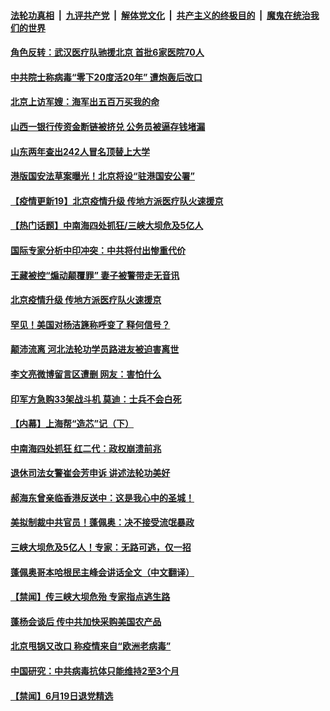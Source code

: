 ####  [法轮功真相](../../../../basic/blob/master/README.md?t=06210531) &nbsp;|&nbsp; [九评共产党](../../../../9ping.md/blob/master/README.md?t=06210531) &nbsp;|&nbsp; [解体党文化](../../../../jtdwh.md/blob/master/README.md?t=06210531)  &nbsp;|&nbsp; [共产主义的终极目的](../../../../gczydzjmd.md/blob/master/README.md?t=06210531) &nbsp;|&nbsp; [魔鬼在统治我们的世界](../../../../mgztzwmdsj.md/blob/master/README.md?t=06210531) 

#### [角色反转：武汉医疗队驰援北京 首批6家医院70人](../pages/prog204/a102875837.md?t=06210531) 

#### [中共院士称病毒“零下20度活20年” 遭炮轰后改口](../pages/prog204/a102875807.md?t=06210531) 

#### [北京上访军嫂：海军出五百万买我的命](../pages/prog204/a102875779.md?t=06210531) 

#### [山西一银行传资金断链被挤兑 公务员被逼存钱堵漏](../pages/prog204/a102875766.md?t=06210531) 

#### [山东两年查出242人冒名顶替上大学](../pages/prog204/a102875762.md?t=06210531) 

#### [港版国安法草案曝光！北京将设“驻港国安公署”](../pages/prog204/a102875728.md?t=06210531) 

#### [【疫情更新19】北京疫情升级 传地方派医疗队火速援京](../pages/prog204/a102871164.md?t=06210531) 

#### [【热门话题】中南海四处抓狂/三峡大坝危及5亿人](../pages/prog204/a102875633.md?t=06210531) 


#### [国际专家分析中印冲突：中共将付出惨重代价](../pages/prog204/a102875640.md?t=06210531) 

#### [王藏被控“煽动颠覆罪” 妻子被警带走无音讯](../pages/prog204/a102875562.md?t=06210531) 

#### [北京疫情升级 传地方派医疗队火速援京](../pages/prog204/a102875557.md?t=06210531) 

#### [罕见！美国对杨洁篪称呼变了 释何信号？](../pages/prog204/a102875527.md?t=06210531) 

#### [颠沛流离 河北法轮功学员路进友被迫害离世](../pages/prog204/a102875543.md?t=06210531) 

#### [李文亮微博留言区遭删 网友：害怕什么](../pages/prog204/a102875533.md?t=06210531) 

#### [印军方急购33架战斗机 莫迪：士兵不会白死](../pages/prog204/a102875495.md?t=06210531) 

#### [【内幕】上海帮“造芯”记（下）](../pages/prog204/a102875519.md?t=06210531) 

#### [中南海四处抓狂 红二代：政权崩溃前兆](../pages/prog204/a102875442.md?t=06210531) 

#### [退休司法女警崔会芳申诉 讲述法轮功美好](../pages/prog204/a102875416.md?t=06210531) 

#### [郝海东曾亲临香港反送中：这是我心中的圣城！](../pages/prog204/a102875415.md?t=06210531) 

#### [美拟制裁中共官员！蓬佩奥：决不接受流氓暴政](../pages/prog204/a102875410.md?t=06210531) 

#### [三峡大坝危及5亿人！专家：无路可逃，仅一招](../pages/prog204/a102875388.md?t=06210531) 

#### [蓬佩奥哥本哈根民主峰会讲话全文（中文翻译）](../pages/prog204/a102875341.md?t=06210531) 


#### [【禁闻】传三峡大坝危殆 专家指点逃生路](../pages/prog204/a102875276.md?t=06210531) 

#### [蓬杨会谈后 传中共加快采购美国农产品](../pages/prog204/a102875158.md?t=06210531) 

#### [北京甩锅又改口 称疫情来自“欧洲老病毒”](../pages/prog204/a102875135.md?t=06210531) 


#### [中国研究：中共病毒抗体只能维持2至3个月](../pages/prog204/a102875154.md?t=06210531) 

#### [【禁闻】6月19日退党精选](../pages/prog204/a102875231.md?t=06210531) 

